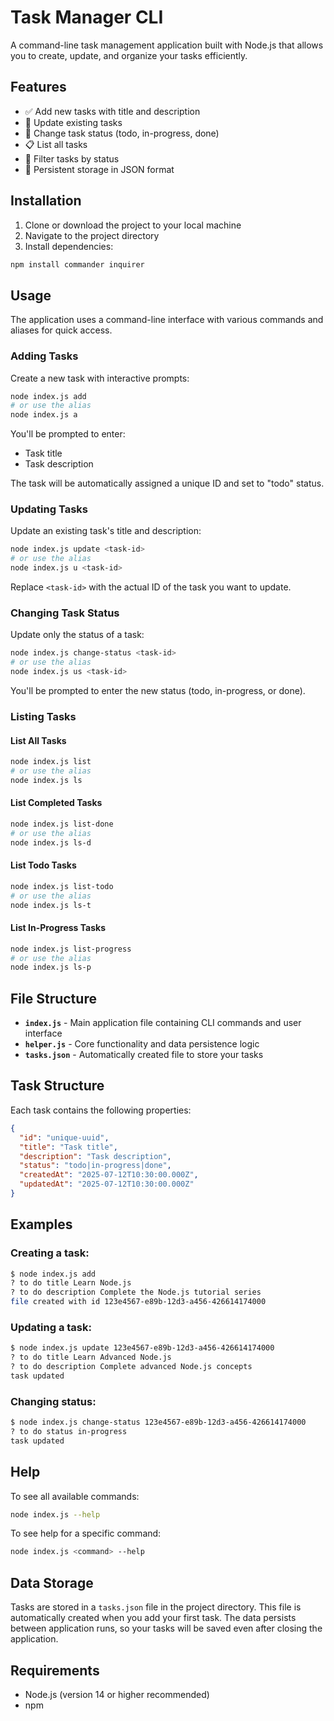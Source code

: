 # Task Manager CLI

A command-line task management application built with Node.js that allows you to create, update, and organize your tasks efficiently.

## Features

- ✅ Add new tasks with title and description
- 📝 Update existing tasks
- 🔄 Change task status (todo, in-progress, done)
- 📋 List all tasks
- 🎯 Filter tasks by status
- 💾 Persistent storage in JSON format

## Installation

1. Clone or download the project to your local machine
2. Navigate to the project directory
3. Install dependencies:

```bash
npm install commander inquirer
```

## Usage

The application uses a command-line interface with various commands and aliases for quick access.

### Adding Tasks

Create a new task with interactive prompts:

```bash
node index.js add
# or use the alias
node index.js a
```

You'll be prompted to enter:

- Task title
- Task description

The task will be automatically assigned a unique ID and set to "todo" status.

### Updating Tasks

Update an existing task's title and description:

```bash
node index.js update <task-id>
# or use the alias
node index.js u <task-id>
```

Replace `<task-id>` with the actual ID of the task you want to update.

### Changing Task Status

Update only the status of a task:

```bash
node index.js change-status <task-id>
# or use the alias
node index.js us <task-id>
```

You'll be prompted to enter the new status (todo, in-progress, or done).

### Listing Tasks

#### List All Tasks

```bash
node index.js list
# or use the alias
node index.js ls
```

#### List Completed Tasks

```bash
node index.js list-done
# or use the alias
node index.js ls-d
```

#### List Todo Tasks

```bash
node index.js list-todo
# or use the alias
node index.js ls-t
```

#### List In-Progress Tasks

```bash
node index.js list-progress
# or use the alias
node index.js ls-p
```

## File Structure

- **`index.js`** - Main application file containing CLI commands and user interface
- **`helper.js`** - Core functionality and data persistence logic
- **`tasks.json`** - Automatically created file to store your tasks

## Task Structure

Each task contains the following properties:

```json
{
  "id": "unique-uuid",
  "title": "Task title",
  "description": "Task description",
  "status": "todo|in-progress|done",
  "createdAt": "2025-07-12T10:30:00.000Z",
  "updatedAt": "2025-07-12T10:30:00.000Z"
}
```

## Examples

### Creating a task:

```bash
$ node index.js add
? to do title Learn Node.js
? to do description Complete the Node.js tutorial series
file created with id 123e4567-e89b-12d3-a456-426614174000
```

### Updating a task:

```bash
$ node index.js update 123e4567-e89b-12d3-a456-426614174000
? to do title Learn Advanced Node.js
? to do description Complete advanced Node.js concepts
task updated
```

### Changing status:

```bash
$ node index.js change-status 123e4567-e89b-12d3-a456-426614174000
? to do status in-progress
task updated
```

## Help

To see all available commands:

```bash
node index.js --help
```

To see help for a specific command:

```bash
node index.js <command> --help
```

## Data Storage

Tasks are stored in a `tasks.json` file in the project directory. This file is automatically created when you add your first task. The data persists between application runs, so your tasks will be saved even after closing the application.

## Requirements

- Node.js (version 14 or higher recommended)
- npm
